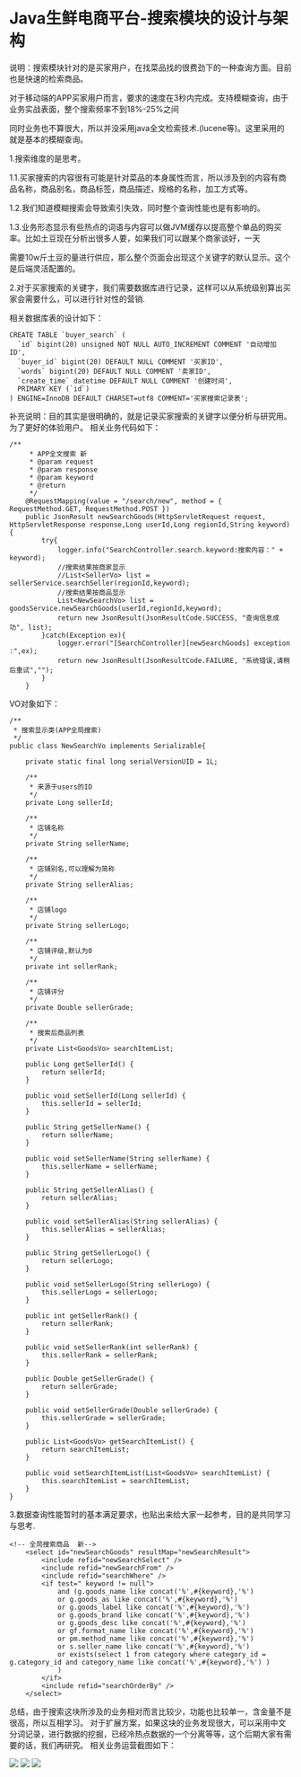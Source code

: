 # Java生鲜电商平台-搜索模块的设计与架构

说明：搜索模块针对的是买家用户，在找菜品找的很费劲下的一种查询方面。目前也是快速的检索商品。

对于移动端的APP买家用户而言，要求的速度在3秒内完成。支持模糊查询，由于业务实战表面，整个搜索频率不到18%-25%之间

同时业务也不算很大，所以并没采用java全文检索技术.(lucene等)。这里采用的就是基本的模糊查询。

1.搜索维度的是思考。

1.1.买家搜索的内容很有可能是针对菜品的本身属性而言，所以涉及到的内容有商品名称，商品别名，商品标签，商品描述，规格的名称，加工方式等。

1.2.我们知道模糊搜索会导致索引失效，同时整个查询性能也是有影响的。

1.3.业务形态显示有些热点的词语与内容可以做JVM缓存以提高整个单品的购买率。比如土豆现在分析出很多人要，如果我们可以跟某个商家谈好，一天

需要10w斤土豆的量进行供应，那么整个页面会出现这个关键字的默认显示。这个是后端灵活配置的。

2.对于买家搜索的关键字，我们需要数据库进行记录，这样可以从系统级别算出买家会需要什么，可以进行针对性的营销.

相关数据库表的设计如下：



```
CREATE TABLE `buyer_search` (
  `id` bigint(20) unsigned NOT NULL AUTO_INCREMENT COMMENT '自动增加ID',
  `buyer_id` bigint(20) DEFAULT NULL COMMENT '买家ID',
  `words` bigint(20) DEFAULT NULL COMMENT '卖家ID',
  `create_time` datetime DEFAULT NULL COMMENT '创建时间',
  PRIMARY KEY (`id`)
) ENGINE=InnoDB DEFAULT CHARSET=utf8 COMMENT='买家搜索记录表';
```
补充说明：目的其实是很明确的，就是记录买家搜索的关键字以便分析与研究用。为了更好的体验用户。
相关业务代码如下：


```
/**
     * APP全文搜索 新
     * @param request
     * @param response
     * @param keyword
     * @return
     */
    @RequestMapping(value = "/search/new", method = { RequestMethod.GET, RequestMethod.POST })
    public JsonResult newSearchGoods(HttpServletRequest request, HttpServletResponse response,Long userId,Long regionId,String keyword){
        try{
            logger.info("SearchController.search.keyword:搜索内容：" + keyword);
            //搜索结果按商家显示
            //List<SellerVo> list = sellerService.searchSeller(regionId,keyword);
            //搜索结果按商品显示
            List<NewSearchVo> list = goodsService.newSearchGoods(userId,regionId,keyword);
            return new JsonResult(JsonResultCode.SUCCESS, "查询信息成功", list);
        }catch(Exception ex){
            logger.error("[SearchController][newSearchGoods] exception :",ex);
            return new JsonResult(JsonResultCode.FAILURE, "系统错误,请稍后重试","");
        }
    }
```
VO对象如下：


```
/**
 * 搜索显示类(APP全局搜索)
 */
public class NewSearchVo implements Serializable{

    private static final long serialVersionUID = 1L;
        
    /**
     * 来源于users的ID
     */
    private Long sellerId;

    /**
     * 店铺名称
     */
    private String sellerName;
    
    /**
     * 店铺别名,可以理解为简称
     */
    private String sellerAlias;
    
    /**
     * 店铺logo
     */
    private String sellerLogo;
    
    /**
     * 店铺评级,默认为0
     */
    private int sellerRank;
    
    /**
     * 店铺评分
     */
    private Double sellerGrade;
    
    /**
     * 搜索后商品列表
     */
    private List<GoodsVo> searchItemList;

    public Long getSellerId() {
        return sellerId;
    }

    public void setSellerId(Long sellerId) {
        this.sellerId = sellerId;
    }

    public String getSellerName() {
        return sellerName;
    }

    public void setSellerName(String sellerName) {
        this.sellerName = sellerName;
    }

    public String getSellerAlias() {
        return sellerAlias;
    }

    public void setSellerAlias(String sellerAlias) {
        this.sellerAlias = sellerAlias;
    }

    public String getSellerLogo() {
        return sellerLogo;
    }

    public void setSellerLogo(String sellerLogo) {
        this.sellerLogo = sellerLogo;
    }

    public int getSellerRank() {
        return sellerRank;
    }

    public void setSellerRank(int sellerRank) {
        this.sellerRank = sellerRank;
    }

    public Double getSellerGrade() {
        return sellerGrade;
    }

    public void setSellerGrade(Double sellerGrade) {
        this.sellerGrade = sellerGrade;
    }

    public List<GoodsVo> getSearchItemList() {
        return searchItemList;
    }

    public void setSearchItemList(List<GoodsVo> searchItemList) {
        this.searchItemList = searchItemList;
    }
}
```
3.数据查询性能暂时的基本满足要求，也贴出来给大家一起参考，目的是共同学习与思考.


```
<!-- 全局搜索商品  新-->
    <select id="newSearchGoods" resultMap="newSearchResult">
        <include refid="newSearchSelect" />
        <include refid="newSearchFrom" />
        <include refid="searchWhere" />
        <if test=" keyword != null">
            and (g.goods_name like concat('%',#{keyword},'%')
            or g.goods_as like concat('%',#{keyword},'%')
            or g.goods_label like concat('%',#{keyword},'%')
            or g.goods_brand like concat('%',#{keyword},'%')
            or g.goods_desc like concat('%',#{keyword},'%') 
            or gf.format_name like concat('%',#{keyword},'%') 
            or pm.method_name like concat('%',#{keyword},'%') 
            or s.seller_name like concat('%',#{keyword},'%') 
            or exists(select 1 from category where category_id = g.category_id and category_name like concat('%',#{keyword},'%') )
            ) 
        </if>
        <include refid="searchOrderBy" />
    </select>
```
总结，由于搜索这块所涉及的业务相对而言比较少，功能也比较单一，含金量不是很高，所以互相学习。
对于扩展方案，如果这块的业务发现很大，可以采用中文分词记录，进行数据的挖掘，已经冷热点数据的一个分离等等，这个后期大家有需要的话，我们再研究。
相关业务运营截图如下：

![](/static/image/641237-20180520102324430-708423450.png)
![](/static/image/641237-20180520102334722-557084576.png)
![](/static/image/641237-20180520102344000-1864787448.png)